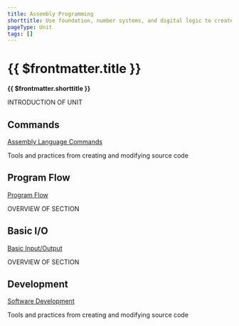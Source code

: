 ```yaml
---
title: Assembly Programming
shorttitle: Use foundation, number systems, and digital logic to create and run low-level assembly programs
pageType: Unit
tags: []
---
```


# {{ $frontmatter.title }}
**{{ $frontmatter.shorttitle }}**

INTRODUCTION OF UNIT

## Commands
[Assembly Language Commands](./Commands)

Tools and practices from creating and modifying source code

## Program Flow
[Program Flow](./ProgramFlow)

OVERVIEW OF SECTION

## Basic I/O
[Basic Input/Output](./BasicIO)

OVERVIEW OF SECTION

## Development
[Software Development](./Development)

Tools and practices from creating and modifying source code

